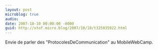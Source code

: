 ```yaml
---
layout: post
microblog: true
audio: 
date: 2007-10-10 00:00:00 -0000
guid: http://xtof.micro.blog/2007/10/10/t325935922.html
---
```

Envie de parler des "ProtocolesDeCommunication" au MobileWebCamp.
